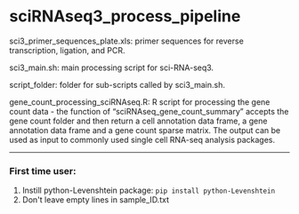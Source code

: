 # sciRNAseq3_process_pipeline

sci3_primer_sequences_plate.xls: primer sequences for reverse transcription, ligation, and PCR.

sci3_main.sh: main processing script for sci-RNA-seq3.

script_folder: folder for sub-scripts called by sci3_main.sh.

gene_count_processing_sciRNAseq.R: R script for processing the gene count data - the function of “sciRNAseq_gene_count_summary” accepts the gene count folder and then return a cell annotation data frame, a gene annotation data frame and a gene count sparse matrix. The output can be used as input to commonly used single cell RNA-seq analysis packages. 

---------
### First time user:
1. Instill python-Levenshtein package:
  `pip install python-Levenshtein`
2. Don't leave empty lines in sample_ID.txt
